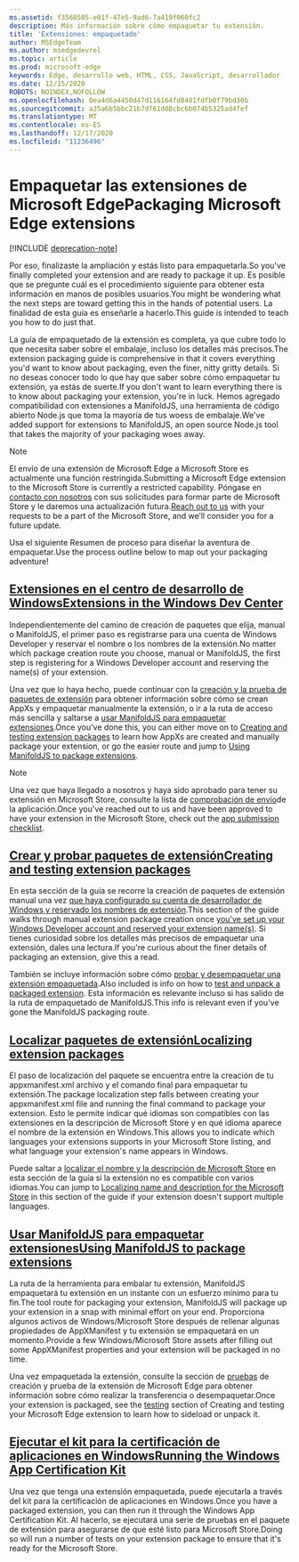 ```yaml
---
ms.assetid: f3560505-e01f-47e5-9ad6-7a419f060fc2
description: Más información sobre cómo empaquetar tu extensión.
title: 'Extensiones: empaquetado'
author: MSEdgeTeam
ms.author: msedgedevrel
ms.topic: article
ms.prod: microsoft-edge
keywords: Edge, desarrollo web, HTML, CSS, JavaScript, desarrollador
ms.date: 12/15/2020
ROBOTS: NOINDEX,NOFOLLOW
ms.openlocfilehash: 0ea4d6a4450d47d116164fd8481fdfb0f79bd30b
ms.sourcegitcommit: a35a6b5bbc21b7df61d08cbc6b074b5325ad4fef
ms.translationtype: MT
ms.contentlocale: es-ES
ms.lasthandoff: 12/17/2020
ms.locfileid: "11236496"
---
```

# <span data-ttu-id="82cbc-104">Empaquetar las extensiones de Microsoft Edge</span><span class="sxs-lookup"><span data-stu-id="82cbc-104">Packaging Microsoft Edge extensions</span></span>  

[!INCLUDE [deprecation-note](../includes/deprecation-note.md)]  

<span data-ttu-id="82cbc-105">Por eso, finalizaste la ampliación y estás listo para empaquetarla.</span><span class="sxs-lookup"><span data-stu-id="82cbc-105">So you've finally completed your extension and are ready to package it up.</span></span> <span data-ttu-id="82cbc-106">Es posible que se pregunte cuál es el procedimiento siguiente para obtener esta información en manos de posibles usuarios.</span><span class="sxs-lookup"><span data-stu-id="82cbc-106">You might be wondering what the next steps are toward getting this in the hands of potential users.</span></span> <span data-ttu-id="82cbc-107">La finalidad de esta guía es enseñarle a hacerlo.</span><span class="sxs-lookup"><span data-stu-id="82cbc-107">This guide is intended to teach you how to do just that.</span></span>

<span data-ttu-id="82cbc-108">La guía de empaquetado de la extensión es completa, ya que cubre todo lo que necesita saber sobre el embalaje, incluso los detalles más precisos.</span><span class="sxs-lookup"><span data-stu-id="82cbc-108">The extension packaging guide is comprehensive in that it covers everything you'd want to know about packaging, even the finer, nitty gritty details.</span></span> <span data-ttu-id="82cbc-109">Si no deseas conocer todo lo que hay que saber sobre cómo empaquetar tu extensión, ya estás de suerte.</span><span class="sxs-lookup"><span data-stu-id="82cbc-109">If you don't want to learn everything there is to know about packaging your extension, you're in luck.</span></span> <span data-ttu-id="82cbc-110">Hemos agregado compatibilidad con extensiones a ManifoldJS, una herramienta de código abierto Node.js que toma la mayoría de tus woess de embalaje.</span><span class="sxs-lookup"><span data-stu-id="82cbc-110">We've added support for extensions to ManifoldJS, an open source Node.js tool that takes the majority of your packaging woes away.</span></span>

> [!NOTE]
> <span data-ttu-id="82cbc-111">El envío de una extensión de Microsoft Edge a Microsoft Store es actualmente una función restringida.</span><span class="sxs-lookup"><span data-stu-id="82cbc-111">Submitting a Microsoft Edge extension to the Microsoft Store is currently a restricted capability.</span></span> <span data-ttu-id="82cbc-112">Póngase en [contacto con nosotros](https://aka.ms/extension-request) con sus solicitudes para formar parte de Microsoft Store y le daremos una actualización futura.</span><span class="sxs-lookup"><span data-stu-id="82cbc-112">[Reach out to us](https://aka.ms/extension-request) with your requests to be a part of the Microsoft Store, and we’ll consider you for a future update.</span></span>


<span data-ttu-id="82cbc-113">Usa el siguiente Resumen de proceso para diseñar la aventura de empaquetar.</span><span class="sxs-lookup"><span data-stu-id="82cbc-113">Use the process outline below to map out your packaging adventure!</span></span>


## [<span data-ttu-id="82cbc-114">Extensiones en el centro de desarrollo de Windows</span><span class="sxs-lookup"><span data-stu-id="82cbc-114">Extensions in the Windows Dev Center</span></span>](./packaging/extensions-in-the-windows-dev-center.md)

<span data-ttu-id="82cbc-115">Independientemente del camino de creación de paquetes que elija, manual o ManifoldJS, el primer paso es registrarse para una cuenta de Windows Developer y reservar el nombre o los nombres de la extensión.</span><span class="sxs-lookup"><span data-stu-id="82cbc-115">No matter which package creation route you choose, manual or ManifoldJS, the first step is registering for a Windows Developer account and reserving the name(s) of your extension.</span></span>

<span data-ttu-id="82cbc-116">Una vez que lo haya hecho, puede continuar con la [creación y la prueba de paquetes de extensión](./packaging/creating-and-testing-extension-packages.md) para obtener información sobre cómo se crean AppXs y empaquetar manualmente la extensión, o ir a la ruta de acceso más sencilla y saltarse a [usar ManifoldJS para empaquetar extensiones](./packaging/using-ManifoldJS-to-package-extensions.md).</span><span class="sxs-lookup"><span data-stu-id="82cbc-116">Once you've done this, you can either move on to [Creating and testing extension packages](./packaging/creating-and-testing-extension-packages.md) to learn how AppXs are created and manually package your extension, or go the easier route and jump to [Using ManifoldJS to package extensions](./packaging/using-ManifoldJS-to-package-extensions.md).</span></span>

> [!NOTE]
> <span data-ttu-id="82cbc-117">Una vez que haya llegado a nosotros y haya sido aprobado para tener su extensión en Microsoft Store, consulte la lista de [comprobación de envío](https://docs.microsoft.com/windows/uwp/publish/app-submissions)de la aplicación.</span><span class="sxs-lookup"><span data-stu-id="82cbc-117">Once you've reached out to us and have been approved to have your extension in the Microsoft Store, check out the [app submission checklist](https://docs.microsoft.com/windows/uwp/publish/app-submissions).</span></span>


## [<span data-ttu-id="82cbc-118">Crear y probar paquetes de extensión</span><span class="sxs-lookup"><span data-stu-id="82cbc-118">Creating and testing extension packages</span></span>](./packaging/creating-and-testing-extension-packages.md)

<span data-ttu-id="82cbc-119">En esta sección de la guía se recorre la creación de paquetes de extensión manual una vez [que haya configurado su cuenta de desarrollador de Windows y reservado los nombres de extensión](./packaging/extensions-in-the-windows-Dev-Center.md).</span><span class="sxs-lookup"><span data-stu-id="82cbc-119">This section of the guide walks through manual extension package creation once [you've set up your Windows Developer account and reserved your extension name(s)](./packaging/extensions-in-the-windows-Dev-Center.md).</span></span> <span data-ttu-id="82cbc-120">Si tienes curiosidad sobre los detalles más precisos de empaquetar una extensión, dales una lectura.</span><span class="sxs-lookup"><span data-stu-id="82cbc-120">If you're curious about the finer details of packaging an extension, give this a read.</span></span>

<span data-ttu-id="82cbc-121">También se incluye información sobre cómo [probar y desempaquetar una extensión empaquetada](./packaging/creating-and-testing-extension-packages.md#testing-an-appx-package).</span><span class="sxs-lookup"><span data-stu-id="82cbc-121">Also included is info on how to [test and unpack a packaged extension](./packaging/creating-and-testing-extension-packages.md#testing-an-appx-package).</span></span> <span data-ttu-id="82cbc-122">Esta información es relevante incluso si has salido de la ruta de empaquetado de ManifoldJS.</span><span class="sxs-lookup"><span data-stu-id="82cbc-122">This info is relevant even if you've gone the ManifoldJS packaging route.</span></span>

## [<span data-ttu-id="82cbc-123">Localizar paquetes de extensión</span><span class="sxs-lookup"><span data-stu-id="82cbc-123">Localizing extension packages</span></span>](./packaging/localizing-extension-packages.md)
<span data-ttu-id="82cbc-124">El paso de localización del paquete se encuentra entre la creación de tu appxmanifest.xml archivo y el comando final para empaquetar tu extensión.</span><span class="sxs-lookup"><span data-stu-id="82cbc-124">The package localization step falls between creating your appxmanifest.xml file and running the final command to package your extension.</span></span>
<span data-ttu-id="82cbc-125">Esto le permite indicar qué idiomas son compatibles con las extensiones en la descripción de Microsoft Store y en qué idioma aparece el nombre de la extensión en Windows.</span><span class="sxs-lookup"><span data-stu-id="82cbc-125">This allows you to indicate which languages your extensions supports in your Microsoft Store listing, and what language your extension's name appears in Windows.</span></span>

<span data-ttu-id="82cbc-126">Puede saltar a [localizar el nombre y la descripción de Microsoft Store](./packaging/localizing-extension-packages.md#localizing-name-and-description-in-the-microsoft-store) en esta sección de la guía si la extensión no es compatible con varios idiomas.</span><span class="sxs-lookup"><span data-stu-id="82cbc-126">You can jump to [Localizing name and description for the Microsoft Store](./packaging/localizing-extension-packages.md#localizing-name-and-description-in-the-microsoft-store) in this section of the guide if your extension doesn't support multiple languages.</span></span>

## [<span data-ttu-id="82cbc-127">Usar ManifoldJS para empaquetar extensiones</span><span class="sxs-lookup"><span data-stu-id="82cbc-127">Using ManifoldJS to package extensions</span></span>](./packaging/using-ManifoldJS-to-package-extensions.md)

<span data-ttu-id="82cbc-128">La ruta de la herramienta para embalar tu extensión, ManifoldJS empaquetará tu extensión en un instante con un esfuerzo mínimo para tu fin.</span><span class="sxs-lookup"><span data-stu-id="82cbc-128">The tool route for packaging your extension, ManifoldJS will package up your extension in a snap with minimal effort on your end.</span></span> <span data-ttu-id="82cbc-129">Proporciona algunos activos de Windows/Microsoft Store después de rellenar algunas propiedades de AppXManifest y tu extensión se empaquetará en un momento.</span><span class="sxs-lookup"><span data-stu-id="82cbc-129">Provide a few Windows/Microsoft Store assets after filling out some AppXManifest properties and your extension will be packaged in no time.</span></span>

<span data-ttu-id="82cbc-130">Una vez empaquetada la extensión, consulte la sección de [pruebas](./packaging/creating-and-testing-extension-packages.md#testing-an-appx-package) de creación y prueba de la extensión de Microsoft Edge para obtener información sobre cómo realizar la transferencia o desempaquetar.</span><span class="sxs-lookup"><span data-stu-id="82cbc-130">Once your extension is packaged, see the [testing](./packaging/creating-and-testing-extension-packages.md#testing-an-appx-package) section of Creating and testing your Microsoft Edge extension to learn how to sideload or unpack it.</span></span>


## [<span data-ttu-id="82cbc-131">Ejecutar el kit para la certificación de aplicaciones en Windows</span><span class="sxs-lookup"><span data-stu-id="82cbc-131">Running the Windows App Certification Kit</span></span>](./packaging/running-the-windows-app-certification-kit.md)

<span data-ttu-id="82cbc-132">Una vez que tenga una extensión empaquetada, puede ejecutarla a través del kit para la certificación de aplicaciones en Windows.</span><span class="sxs-lookup"><span data-stu-id="82cbc-132">Once you have a packaged extension, you can then run it through the Windows App Certification Kit.</span></span> <span data-ttu-id="82cbc-133">Al hacerlo, se ejecutará una serie de pruebas en el paquete de extensión para asegurarse de que esté listo para Microsoft Store.</span><span class="sxs-lookup"><span data-stu-id="82cbc-133">Doing so will run a number of tests on your extension package to ensure that it's ready for the Microsoft Store.</span></span>
